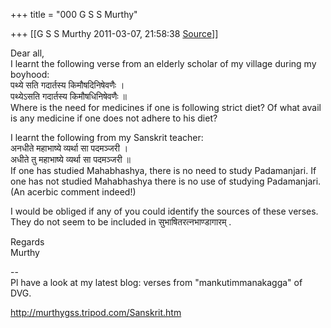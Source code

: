 +++
title = "000 G S S Murthy"

+++
[[G S S Murthy	2011-03-07, 21:58:38 [Source](https://groups.google.com/g/samskrita/c/RlOg43O-P2U)]]



Dear all,  
I learnt the following verse from an elderly scholar of my village during my boyhood:  
पथ्ये सति गदार्तस्य किमौषदिनिषेवणैः ।  
पथ्येऽसति गदार्तस्य किमौषधिनिषेवणैः ॥  
Where is the need for medicines if one is following strict diet? Of what avail is any medicine if one does not adhere to his diet?  
  
I learnt the following from my Sanskrit teacher:  
अनधीते महाभाष्ये व्यर्था सा पदमञ्जरी ।  
अधीते तु महाभाष्ये व्यर्था सा पदमञ्जरी ॥  
If one has studied Mahabhashya, there is no need to study Padamanjari. If one has not studied Mahabhashya there is no use of studying Padamanjari. (An acerbic comment indeed!)  
  
I would be obliged if any of you could identify the sources of these verses. They do not seem to be included in सुभाषितरत्नभाण्डागारम् .  
  
Regards  
Murthy  
  
  
  
--  
Pl have a look at my latest blog: verses from "mankutimmanakagga" of DVG.  
  
<http://murthygss.tripod.com/Sanskrit.htm>  
  
  

